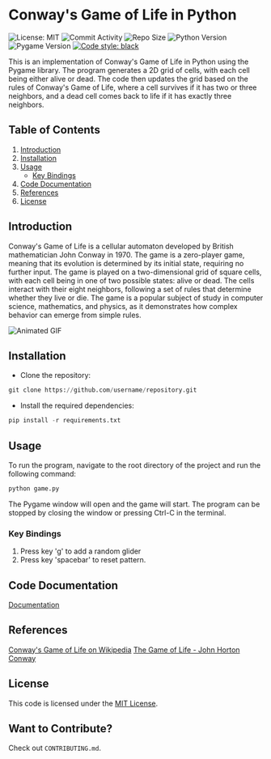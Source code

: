 # Conway's Game of Life in Python

![License: MIT](https://img.shields.io/bower/l/bootstrap?style=flat-square)
![Commit Activity](https://img.shields.io/github/last-commit/jainsid24/neural-network-simulation?style=flat-square)
![Repo Size](https://img.shields.io/github/repo-size/jainsid24/neural-network-simulation?style=flat-square)
![Python Version](https://img.shields.io/badge/Python-3.x-blue?style=flat-square)
![Pygame Version](https://img.shields.io/badge/Pygame-2.0.2-red?style=flat-square)
[![Code style: black](https://img.shields.io/badge/code%20style-black-000000.svg)](https://github.com/psf/black?style=flat-square)

This is an implementation of Conway's Game of Life in Python using the Pygame library. The program generates a 2D grid of cells, with each cell being either alive or dead. The code then updates the grid based on the rules of Conway's Game of Life, where a cell survives if it has two or three neighbors, and a dead cell comes back to life if it has exactly three neighbors.

## Table of Contents

1. [Introduction](#introduction)
2. [Installation](#installation)
3. [Usage](#usage)
    - [Key Bindings](#key-bindings)
4. [Code Documentation](#code-documentation)
6. [References](#references)
8. [License](#license)

## Introduction

Conway's Game of Life is a cellular automaton developed by British mathematician John Conway in 1970. The game is a zero-player game, meaning that its evolution is determined by its initial state, requiring no further input. The game is played on a two-dimensional grid of square cells, with each cell being in one of two possible states: alive or dead. The cells interact with their eight neighbors, following a set of rules that determine whether they live or die. The game is a popular subject of study in computer science, mathematics, and physics, as it demonstrates how complex behavior can emerge from simple rules.

![Animated GIF](game.gif)

## Installation

- Clone the repository:

```python
git clone https://github.com/username/repository.git
```

- Install the required dependencies:

```python
pip install -r requirements.txt
```

## Usage

To run the program, navigate to the root directory of the project and run the following command:

```python
python game.py
```

The Pygame window will open and the game will start. The program can be stopped by closing the window or pressing Ctrl-C in the terminal.

### Key Bindings
 1. Press key 'g' to add a random glider
 2. Press key 'spacebar' to reset pattern.

## Code Documentation

[Documentation](https://jainsid24.github.io/game-of-life/)

## References

[Conway's Game of Life on Wikipedia](https://en.wikipedia.org/wiki/Conway%27s_Game_of_Life)
[The Game of Life - John Horton Conway](https://www.youtube.com/watch?v=R9Plq-D1gEk)

## License

This code is licensed under the [MIT License](https://opensource.org/licenses/MIT).

## Want to Contribute?

Check out `CONTRIBUTING.md`.